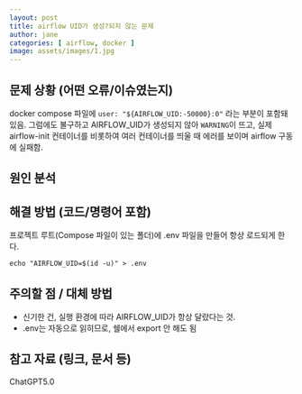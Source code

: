 ```yaml
---
layout: post
title: airflow UID가 생성?되지 않는 문제
author: jane
categories: [ airflow, docker ]
image: assets/images/1.jpg
---
```


## 문제 상황 (어떤 오류/이슈였는지)
docker compose 파일에 `user: "${AIRFLOW_UID:-50000}:0"` 라는 부분이 포함돼있음. 그럼에도 불구하고 AIRFLOW_UID가 생성되지 않아 `WARNING`이 뜨고, 실제 airflow-init 컨테이너를 비롯하여 여러 컨테이너를 띄울 때 에러를 보이며 airflow 구동에 실패함.

## 원인 분석

## 해결 방법 (코드/명령어 포함)
프로젝트 루트(Compose 파일이 있는 폴더)에 .env 파일을 만들어 항상 로드되게 한다.
```
echo "AIRFLOW_UID=$(id -u)" > .env
```

## 주의할 점 / 대체 방법
- 신기한 건, 실행 환경에 따라 AIRFLOW_UID가 항상 달랐다는 것.
- .env는 자동으로 읽히므로, 쉘에서 export 안 해도 됨

## 참고 자료 (링크, 문서 등)
ChatGPT5.0
